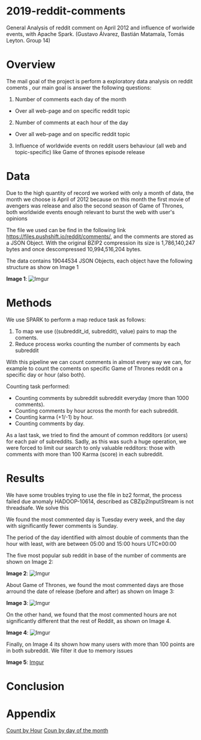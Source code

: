 # 2019-reddit-comments
General Analysis of reddit comment on April 2012 and influence of worlwide events, with Apache Spark. (Gustavo Álvarez, Bastián Matamala, Tomás Leyton. Group 14)


# Overview

The mail goal of the project is perform a exploratory data analysis on reddit coments , our main goal is answer the following questions:

1. Number of comments each day of the month 
* Over all web-page and on specific reddit topic
2. Number of comments at each hour of the day
* Over all web-page and on specific reddit topic
3. Influence of worldwide events on reddit  users behaviour (all web and topic-specific) like Game of thrones episode release

# Data

Due to the high quantity of record we worked with only a month of data, the month we choose is April of 2012 because on this month the first movie of avengers was release and also the second season of Game of Thrones, both worldwide events enough relevant to burst the web with user's opinions

The file we used can be find in the following link https://files.pushshift.io/reddit/comments/, and the comments are stored as a JSON Object. With the original BZIP2 compression its size is 1,786,140,247 bytes and once descompressed 10,994,516,204 bytes.

The data contains 19044534 JSON Objects, each object have the following structure as show on Image 1


**Image 1**:
![Imgur](https://i.imgur.com/OvWB9rU.jpg)

# Methods

We use  SPARK to perform a map reduce task as follows:

1. To map we use  ((subreddit_id, subreddit), value) pairs to map the coments.
2. Reduce process works counting the number of comments by each subreddit


With this pipeline we can count comments in almost every way we can, for example to count the coments on specific Game of Thrones reddit on a specific day or hour (also both).

Counting task performed:
- Counting comments by subreddit subreddit everyday (more than 1000 comments).
- Counting comments by hour across the month for each subreddit.
- Counting karma (+1/-1) by hour.
- Counting comments by day.

As a last task, we tried to find the amount of common redditors (or users) for each pair of subreddits.
Sadly, as this was such a huge operation, we were forced to limit our search to only valuable redditors: those with comments with more than 100 Karma (score) in each subreddit.

# Results

We have some troubles trying to use the file in bz2 format, the process failed due anomaly HADOOP-10614, described as CBZip2InputStream is not threadsafe. We solve this 

We found the most commented day is Tuesday every week, and the day with significantly fewer comments is Sunday. 

The period  of the day  identified with almost double of comments than the hour with least, with are between 05:00 and 15:00 hours UTC±00:00

The five most popular sub reddit in base of the number of comments are shown on Image 2:

**Image 2**:
![Imgur](https://i.imgur.com/Y4ZgfLc.jpg)


About Game of Thrones, we found the most commented days are those arround the date of release (before and after) as shown on Image 3:

**Image 3**:
![Imgur](https://i.imgur.com/jw01BgY.jpg)

On the other hand, we found that the most commented hours are not significantly different that the rest of Reddit, as shown on Image 4.

**Image 4**:
![Imgur](https://i.imgur.com/XYTvRxm.jpg)

Finally, on Image 4 its shown how many users with more than 100 points are in both subreddit. We filter it due to memory issues

**Image 5**:
[Imgur](https://i.imgur.com/oPsbGyy.jpg)
# Conclusion

# Appendix


[Count by Hour](https://i.imgur.com/c0IcG7k.jpg)
[Coun by day of the month](https://i.imgur.com/ihm24NP.jpg)
